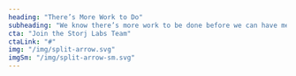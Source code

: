 ```yaml
---
heading: "There’s More Work to Do"
subheading: "We know there’s more work to be done before we can have meaningful change. At Storj Labs, our Hiring Practices Guide help us take the time to discover and minimize bias in our processes. We hold regular diversity training and quarterly meetings to reflect and align on our values as a company."
cta: "Join the Storj Labs Team"
ctaLink: "#"
img: "/img/split-arrow.svg"
imgSm: "/img/split-arrow-sm.svg"
---
```

